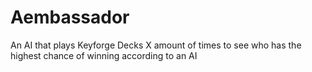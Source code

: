 # Aembassador

An AI that plays Keyforge Decks X amount of times to see who has the highest chance of winning according to an AI


